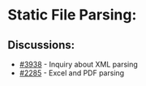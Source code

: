 # Static File Parsing:
## Discussions:
- [#3938][3938] - Inquiry about XML parsing
- [#2285][2285] - Excel and PDF parsing

[2285]:https://github.com/Significant-Gravitas/Auto-GPT/discussions/2285
[3938]:https://github.com/Significant-Gravitas/Auto-GPT/discussions/3938